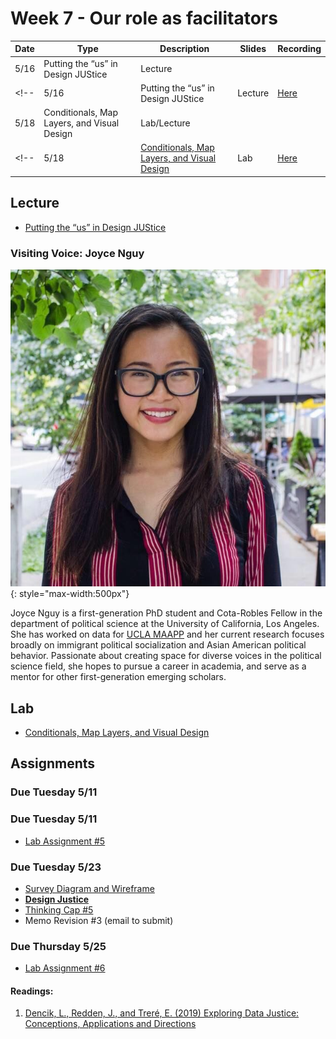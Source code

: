 # Week 7 - Our role as facilitators

Date|Type|Description|Slides|Recording|
|---|----|-----------|------|---------|
|5/16|Putting the “us” in Design JUStice|Lecture|||
<!-- |5/16|Putting the “us” in Design JUStice|Lecture|[Here](../materials/AA191_S_W7_Lecture_7.pdf)|[Here](https://tinyurl.com/4x77ew26)| -->
|5/18|Conditionals, Map Layers, and Visual Design|Lab/Lecture|||
<!-- |5/18|[Conditionals, Map Layers, and Visual Design](../labs/week7/index.md)|Lab|[Here](../materials/AA191_S_W7_Lab_7.pdf)|[Here](https://tinyurl.com/mr2rfcvj)| -->

## Lecture

- [Putting the “us” in Design JUStice](../materials/AA191_S_W7_Lecture_7.pdf)

### Visiting Voice: Joyce Nguy

![../media/joycenguy.jpg](../media/joycenguy.jpg){: style="max-width:500px"}

Joyce Nguy is a first-generation PhD student and Cota-Robles Fellow in the department of political science at the University of California, Los Angeles. She has worked on data for [UCLA MAAPP](https://uclamaapp.org/) and her current research focuses broadly on immigrant political socialization and Asian American political behavior. Passionate about creating space for diverse voices in the political science field, she hopes to pursue a career in academia, and serve as a mentor for other first-generation emerging scholars.

## Lab

- [Conditionals, Map Layers, and Visual Design](../labs/week7/index.md)

## Assignments

### Due Tuesday 5/11


### Due Tuesday 5/11

- [Lab Assignment #5](../assignments/week6/lab_assignment.md)



### Due Tuesday 5/23
- [Survey Diagram and Wireframe](../assignments/week6/group_assignment.md)
- [**Design Justice**](../assignments/week7/reading.md)
- [Thinking Cap #5](../assignments/week7/thinking_cap.md)
- Memo Revision #3 (email to submit)
  
### Due Thursday 5/25

- [Lab Assignment #6](../assignments/week7/lab_assignment.md)


#### Readings:
1. [Dencik, L., Redden, J., and Treré, E. (2019) Exploring Data Justice: Conceptions, Applications and Directions](../materials/readings/DataJustice.pdf)